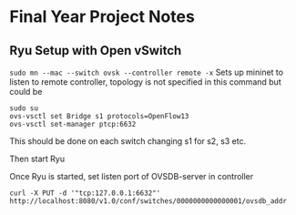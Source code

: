 # Final Year Project Notes

## Ryu Setup with Open vSwitch
``` sudo mn --mac --switch ovsk --controller remote -x ```
Sets up mininet to listen to remote controller, topology is not specified in this command but could be


```
sudo su
ovs-vsctl set Bridge s1 protocols=OpenFlow13
ovs-vsctl set-manager ptcp:6632
``` 
This should be done on each switch changing s1 for s2, s3 etc.

Then start Ryu

Once Ryu is started, set listen port of OVSDB-server in controller

``` 
curl -X PUT -d '"tcp:127.0.0.1:6632"' http://localhost:8080/v1.0/conf/switches/0000000000000001/ovsdb_addr
```
